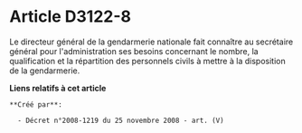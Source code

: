 # Article D3122-8

Le directeur général de la gendarmerie nationale fait connaître au secrétaire général pour l'administration ses besoins
concernant le nombre, la qualification et la répartition des personnels civils à mettre à la disposition de la gendarmerie.

**Liens relatifs à cet article**

	**Créé par**:

	  - Décret n°2008-1219 du 25 novembre 2008 - art. (V)
